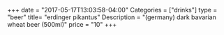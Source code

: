 +++
date = "2017-05-17T13:03:58-04:00"
Categories = ["drinks"]
type = "beer"
title= "erdinger pikantus"
Description = "(germany) dark bavarian wheat beer (500ml)"
price = "10"
+++